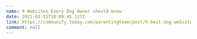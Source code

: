 ```yaml
---
name: 9 Websites Every Dog Owner should know
date: 2021-03-31T18:09:45.127Z
link: https://community.today.com/parentingteam/post/9-best-dog-websites-every-owner-must-know
comment: null
---
```

